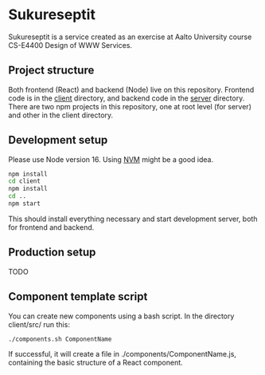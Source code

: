 # Sukureseptit
Sukureseptit is a service created as an exercise at
Aalto University course CS-E4400 Design of WWW Services.

## Project structure
Both frontend (React) and backend (Node) live on this repository.
Frontend code is in the [client](./client/) directory,
and backend code in the [server](./server/) directory.
There are two npm projects in this repository, one at root level (for server)
and other in the client directory.

## Development setup
Please use Node version 16.
Using [NVM](https://github.com/nvm-sh/nvm) might be a good idea.

```zsh
npm install
cd client
npm install
cd ..
npm start
```

This should install everything necessary and start development server,
both for frontend and backend.

## Production setup
TODO

## Component template script
You can create new components using a bash script.
In the directory client/src/ run this:

```zsh
./components.sh ComponentName
```

If successful, it will create a file in ./components/ComponentName.js,
containing the basic structure of a React component.
